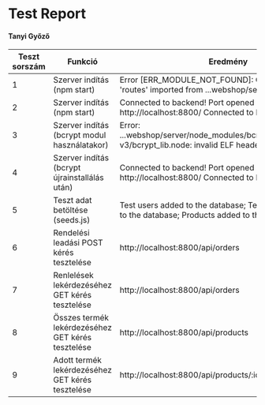 # Test Report
#### Tanyi Győző

| Teszt sorszám | Funkció                                           | Eredmény                                                                                                | Státusz    | Megjegyzés | Tesztelő személy | Dátum|
|---------------|---------------------------------------------------|---------------------------------------------------------------------------------------------------------|------------| --- | --- | --- |
| 1             | Szerver indítás (npm start)                       | Error [ERR_MODULE_NOT_FOUND]: Cannot find package 'routes' imported from ...webshop/server/index.js     | sikertelen | - | Tanyi Győző | 2023.04.11.|
| 2             | Szerver indítás (npm start)                       | Connected to backend! Port opened at: http://localhost:8800/ Connected to MongoDB!                      | sikeres    | - | Tanyi Győző | 2023.04.11.|
| 3             | Szerver indítás (bcrypt modul használatakor)      | Error: ...webshop/server/node_modules/bcrypt/lib/binding/napi-v3/bcrypt_lib.node: invalid ELF header    | sikertelen | - | Tanyi Győző | 2023.04.11.|
| 4             | Szerver indítás (bcrypt újrainstallálás után)     | Connected to backend! Port opened at: http://localhost:8800/ Connected to MongoDB!                      | sikeres    | - | Tanyi Győző | 2023.04.11.|
| 5             | Teszt adat betöltése (seeds.js)                   | Test users added to the database; Test categories added to the database; Products added to the database | sikeres    | - | Tanyi Győző | 2023.04.19.|
| 6             | Rendelési leadási POST kérés tesztelése           | http://localhost:8800/api/orders                                                                        | sikeres    | - | Tanyi Győző | 2023.06.25.|
| 7             | Renlelések lekérdezéséhez GET kérés tesztelése    | http://localhost:8800/api/orders                                                                        | sikeres    | - | Tanyi Győző | 2023.06.25.|
| 8             | Összes termék lekérdezéséhez GET kérés tesztelése | http://localhost:8800/api/products                                                                      | sikeres    | - | Tanyi Győző | 2023.06.25.|
| 9             | Adott termék lekérdezéséhez GET kérés tesztelése  | http://localhost:8800/api/products/:id                                                                  | sikeres    | - | Tanyi Győző | 2023.06.25.|
